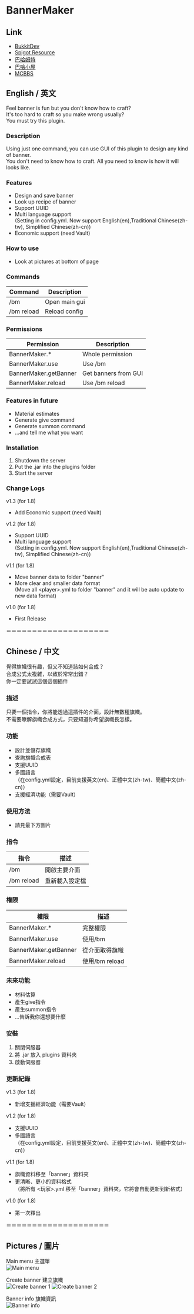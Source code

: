 # BannerMaker
## Link
* [BukkitDev](http://dev.bukkit.org/bukkit-plugins/bannermaker/)
* [Spigot Resource](http://www.spigotmc.org/resources/bannermaker.4380/)
* [巴哈姆特](http://forum.gamer.com.tw/C.php?bsn=18673&snA=123519&tnum=1)
* [巴哈小屋](http://home.gamer.com.tw/creationDetail.php?sn=2760067)
* [MCBBS](http://www.mcbbs.net/thread-415289-1-1.html)

## English / 英文

Feel banner is fun but you don't know how to craft?  
It's too hard to craft so you make wrong usually?  
You must try this plugin.

### Description
Using just one command, you can use GUI of this plugin to design any kind of banner.  
You don't need to know how to craft. All you need to know is how it will looks like.

### Features
* Design and save banner
* Look up recipe of banner
* Support UUID
* Multi language support  
 (Setting in config.yml. Now support English(en),Traditional Chinese(zh-tw), Simplified Chinese(zh-cn))
* Economic support (need Vault)

### How to use
* Look at pictures at bottom of page

### Commands
|**Command**|**Description**|
|---|---|
|/bm|Open main gui|
|/bm reload|Reload config|

### Permissions
|**Permission**|**Description**|
|---|---|
|BannerMaker.*|Whole permission|
|BannerMaker.use|Use /bm|
|BannerMaker.getBanner|Get banners from GUI|
|BannerMaker.reload|Use /bm reload|

### Features in future
* Material estimates
* Generate give command
* Generate summon command
* ...and tell me what you want

### Installation
1. Shutdown the server
2. Put the .jar into the plugins folder
3. Start the server

### Change Logs
v1.3 (for 1.8)
- Add Economic support (need Vault)

v1.2 (for 1.8)
- Support UUID
- Multi language support  
(Setting in config.yml. Now support English(en),Traditional Chinese(zh-tw), Simplified Chinese(zh-cn))

v1.1 (for 1.8)
- Move banner data to folder "banner"
- More clear and smaller data format  
(Move all &lt;player&gt;.yml to folder "banner" and it will be auto update to new data format)

v1.0 (for 1.8)
- First Release


＝＝＝＝＝＝＝＝＝＝＝＝＝＝＝＝＝＝＝＝

## Chinese / 中文

覺得旗幟很有趣，但又不知道該如何合成？  
合成公式太複雜，以致於常常出錯？  
你一定要試試這個這個插件

### 描述
只要一個指令，你將能透過這插件的介面，設計無數種旗幟。  
不需要瞭解旗幟合成方式，只要知道你希望旗幟長怎樣。

### 功能
* 設計並儲存旗幟
* 查詢旗幟合成表
* 支援UUID
* 多國語言  
（在config.yml設定，目前支援英文(en)、正體中文(zh-tw)、簡體中文(zh-cn)）
* 支援經濟功能（需要Vault）

### 使用方法
* 請見最下方圖片

### 指令
|**指令**|**描述**|
|---|---|
|/bm|開啟主要介面|
|/bm reload|重新載入設定檔|

### 權限
|**權限**|**描述**|
|---|---|
|BannerMaker.*|完整權限|
|BannerMaker.use|使用/bm|
|BannerMaker.getBanner|從介面取得旗幟|
|BannerMaker.reload|使用/bm reload|

### 未來功能
* 材料估算
* 產生give指令
* 產生summon指令
* ...告訴我你還想要什麼

### 安裝
1. 關閉伺服器
2. 將 .jar 放入 plugins 資料夾
3. 啟動伺服器

### 更新紀錄
v1.3 (for 1.8)
- 新增支援經濟功能（需要Vault）

v1.2 (for 1.8)
- 支援UUID
- 多國語言  
（在config.yml設定，目前支援英文(en)、正體中文(zh-tw)、簡體中文(zh-cn)）

v1.1 (for 1.8)
- 旗幟資料移至「banner」資料夾
- 更清晰、更小的資料格式  
（將所有 &lt;玩家&gt;.yml 移至「banner」資料夾，它將會自動更新到新格式）

v1.0 (for 1.8)
- 第一次釋出

＝＝＝＝＝＝＝＝＝＝＝＝＝＝＝＝＝＝＝＝
## Pictures / 圖片
Main menu 主選單  
![Main menu](http://i.imgur.com/IcXVbFI.png)

Create banner 建立旗幟  
![Create banner 1](http://i.imgur.com/2RhPSUm.png)
![Create banner 2](http://i.imgur.com/ssVKwIT.png)

Banner info 旗幟資訊  
![Banner info](http://i.imgur.com/LIxJo0Z.png)
